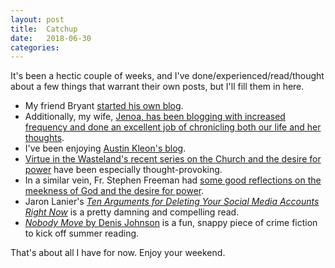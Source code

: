 ```yaml
---
layout: post
title:  Catchup
date:   2018-06-30
categories:
---
```


It's been a hectic couple of weeks, and I've done/experienced/read/thought about a few things that warrant their own posts, but I'll fill them in here.

  * My friend Bryant [started his own blog](https://sweetcassation.com/).
  * Additionally, my wife, [Jenoa, has been blogging with increased frequency and done an excellent job of chronicling both our life and her thoughts](http://www.jenoasaplin.com/).
  * I've been enjoying [Austin Kleon's blog](https://austinkleon.com/2018/06/27/knitting-at-the-end-of-the-world/).
  * [Virtue in the Wasteland's recent series on the Church and the desire for power](http://www.virtueinthewasteland.com/episodes/) have been especially thought-provoking.
  * In a similar vein, Fr. Stephen Freeman had [some good reflections on the meekness of God and the desire for power](https://blogs.ancientfaith.com/glory2godforallthings/2018/06/26/the-meekness-of-god/).
  * Jaron Lanier's [*Ten Arguments for Deleting Your Social Media Accounts Right Now*](https://www.amazon.com/Arguments-Deleting-Social-Media-Accounts/dp/125019668X/ref=sr_1_1?s=books&ie=UTF8&qid=1530377671&sr=1-1&keywords=jaron+lanier&dpID=41A5b9TMwwL&preST=_SY291_BO1,204,203,200_QL40_&dpSrc=srch) is a pretty damning and compelling read.
  * [*Nobody Move* by Denis Johnson](https://www.amazon.com/Nobody-Move-Novel-Denis-Johnson/dp/0312429614/ref=sr_1_1?s=books&ie=UTF8&qid=1530377758&sr=1-1&keywords=nobody+move+denis+johnson) is a fun, snappy piece of crime fiction to kick off summer reading.

That's about all I have for now. Enjoy your weekend.